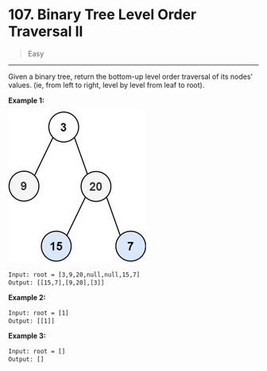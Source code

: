 # 107. Binary Tree Level Order Traversal II

> Easy

------

Given a binary tree, return the bottom-up level order traversal of its nodes' values. (ie, from left to right, level by level from leaf to root).

**Example 1:**

![tree](images/tree.jpg)

```
Input: root = [3,9,20,null,null,15,7]
Output: [[15,7],[9,20],[3]]
```

**Example 2:**

```
Input: root = [1]
Output: [[1]]
```

**Example 3:**

```
Input: root = []
Output: []
```